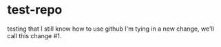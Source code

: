 # test-repo
testing that I still know how to use github
I'm tying in a new change, we'll call this change #1. 
